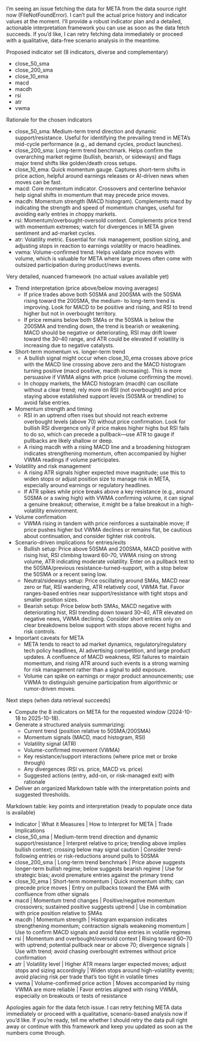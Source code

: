 I’m seeing an issue fetching the data for META from the data source right now (FileNotFoundError). I can’t pull the actual price history and indicator values at the moment. I’ll provide a robust indicator plan and a detailed, actionable interpretation framework you can use as soon as the data fetch succeeds. If you’d like, I can retry fetching data immediately or proceed with a qualitative, data-free scenario analysis in the meantime.

Proposed indicator set (8 indicators, diverse and complementary)
- close_50_sma
- close_200_sma
- close_10_ema
- macd
- macdh
- rsi
- atr
- vwma

Rationale for the chosen indicators
- close_50_sma: Medium-term trend direction and dynamic support/resistance. Useful for identifying the prevailing trend in META’s mid-cycle performance (e.g., ad demand cycles, product launches).
- close_200_sma: Long-term trend benchmark. Helps confirm the overarching market regime (bullish, bearish, or sideways) and flags major trend shifts like golden/death cross setups.
- close_10_ema: Quick momentum gauge. Captures short-term shifts in price action, helpful around earnings releases or AI-driven news when moves can be fast.
- macd: Core momentum indicator. Crossovers and centerline behavior help signal shifts in momentum that may precede price moves.
- macdh: Momentum strength (MACD histogram). Complements macd by indicating the strength and speed of momentum changes, useful for avoiding early entries in choppy markets.
- rsi: Momentum/overbought-oversold context. Complements price trend with momentum extremes; watch for divergences in META given sentiment and ad-market cycles.
- atr: Volatility metric. Essential for risk management, position sizing, and adjusting stops in reaction to earnings volatility or macro headlines.
- vwma: Volume-confirmed trend. Helps validate price moves with volume, which is valuable for META where large moves often come with outsized participation during product/news events.

Very detailed, nuanced framework (no actual values available yet)
- Trend interpretation (price above/below moving averages)
  - If price trades above both 50SMA and 200SMA with the 50SMA rising toward the 200SMA, the medium- to long-term trend is improving. Look for MACD to be positive and rising, and RSI to trend higher but not in overbought territory.
  - If price remains below both SMAs or the 50SMA is below the 200SMA and trending down, the trend is bearish or weakening. MACD should be negative or deteriorating, RSI may drift lower toward the 30–40 range, and ATR could be elevated if volatility is increasing due to negative catalysts.
- Short-term momentum vs. longer-term trend
  - A bullish signal might occur when close_10_ema crosses above price with the MACD line crossing above zero and the MACD histogram turning positive (macd positive, macdh increasing). This is more persuasive if VWMA aligns with price (volume confirming the move).
  - In choppy markets, the MACD histogram (macdh) can oscillate without a clear trend; rely more on RSI (not overbought) and price staying above established support levels (50SMA or trendline) to avoid false entries.
- Momentum strength and timing
  - RSI in an uptrend often rises but should not reach extreme overbought levels (above 70) without price confirmation. Look for bullish RSI divergence only if price makes higher highs but RSI fails to do so, which can precede a pullback—use ATR to gauge if pullbacks are likely shallow or deep.
  - A rising macdh with a rising MACD line and a broadening histogram indicates strengthening momentum, often accompanied by higher VWMA readings if volume participates.
- Volatility and risk management
  - A rising ATR signals higher expected move magnitude; use this to widen stops or adjust position size to manage risk in META, especially around earnings or regulatory headlines.
  - If ATR spikes while price breaks above a key resistance (e.g., around 50SMA or a swing high) with VWMA confirming volume, it can signal a genuine breakout; otherwise, it might be a false breakout in a high-volatility environment.
- Volume confirmation
  - VWMA rising in tandem with price reinforces a sustainable move; if price pushes higher but VWMA declines or remains flat, be cautious about continuation, and consider tighter risk controls.
- Scenario-driven implications for entries/exits
  - Bullish setup: Price above 50SMA and 200SMA, MACD positive with rising hist, RSI climbing toward 60–70, VWMA rising on strong volume, ATR indicating moderate volatility. Enter on a pullback test to the 50SMA/previous resistance-turned-support, with a stop below the 50SMA or a recent swing low.
  - Neutral/sideways setup: Price oscillating around SMAs, MACD near zero or flat, RSI wandering, ATR relatively cool, VWMA flat. Favor ranges-based entries near support/resistance with tight stops and smaller position sizes.
  - Bearish setup: Price below both SMAs, MACD negative with deteriorating hist, RSI trending down toward 30–40, ATR elevated on negative news, VWMA declining. Consider short entries only on clear breakdowns below support with stops above recent highs and risk controls.
- Important caveats for META
  - META tends to react to ad market dynamics, regulatory/regulatory tech policy headlines, AI advertising competition, and large product updates. A confluence of MACD weakness, RSI failures to maintain momentum, and rising ATR around such events is a strong warning for risk management rather than a signal to add exposure.
  - Volume can spike on earnings or major product announcements; use VWMA to distinguish genuine participation from algorithmic or rumor-driven moves.

Next steps (when data retrieval succeeds)
- Compute the 8 indicators on META for the requested window (2024-10-18 to 2025-10-18).
- Generate a structured analysis summarizing:
  - Current trend (position relative to 50SMA/200SMA)
  - Momentum signals (MACD, macd histogram, RSI)
  - Volatility signal (ATR)
  - Volume-confirmed movement (VWMA)
  - Key resistance/support interactions (where price met or broke through)
  - Any divergences (RSI vs. price, MACD vs. price)
  - Suggested actions (entry, add-on, or risk-managed exit) with rationale
- Deliver an organized Markdown table with the interpretation points and suggested thresholds.

Markdown table: key points and interpretation (ready to populate once data is available)
- Indicator | What it Measures | How to Interpret for META | Trade Implications
- close_50_sma | Medium-term trend direction and dynamic support/resistance | Interpret relative to price; trending above implies bullish context; crossing below may signal caution | Consider trend-following entries or risk-reductions around pulls to 50SMA
- close_200_sma | Long-term trend benchmark | Price above suggests longer-term bullish regime; below suggests bearish regime | Use for strategic bias; avoid premature entries against the primary trend
- close_10_ema | Short-term momentum | Quick momentum shifts; can precede price moves | Entry on pullbacks toward the EMA with confluence from other signals
- macd | Momentum trend changes | Positive/negative momentum crossovers; sustained positive suggests uptrend | Use in combination with price position relative to SMAs
- macdh | Momentum strength | Histogram expansion indicates strengthening momentum; contraction signals weakening momentum | Use to confirm MACD signals and avoid false entries in volatile regimes
- rsi | Momentum and overbought/oversold context | Rising toward 60–70 with uptrend; potential pullback near or above 70; divergence signals | Use with trend; avoid chasing overbought extremes without price confirmation
- atr | Volatility level | Higher ATR means larger expected moves; adjust stops and sizing accordingly | Widen stops around high-volatility events; avoid placing risk per trade that’s too tight in volatile times
- vwma | Volume-confirmed price action | Moves accompanied by rising VWMA are more reliable | Favor entries aligned with rising VWMA, especially on breakouts or tests of resistance

Apologies again for the data fetch issue. I can retry fetching META data immediately or proceed with a qualitative, scenario-based analysis now if you’d like. If you’re ready, tell me whether I should retry the data pull right away or continue with this framework and keep you updated as soon as the numbers come through.